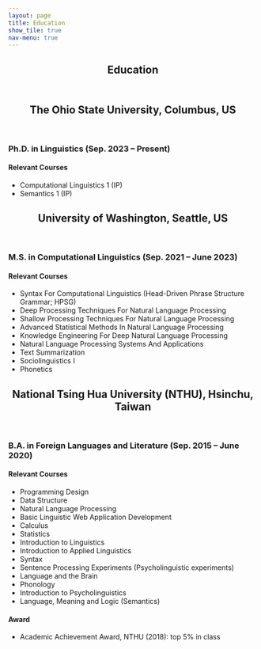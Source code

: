 ```yaml
---
layout: page
title: Education
show_tile: true
nav-menu: true
---
```


<!-- Main -->
<div id="main" class="alt">
	
<!-- One -->	
<section id="one">
	<div class="inner">
		<header class="major">
			<h1>Education</h1>
		</header>
	</div>
</section>

<section id="two">
	<div class="inner">
		<header class="major">
			<h2>The Ohio State University, Columbus, US</h2>
		</header>
		<h3>Ph.D. in Linguistics (Sep. 2023 – Present)</h3>
		<h4>Relevant Courses</h4>
		<ul>
			<li>Computational Linguistics 1 (IP)</li>
			<li>Semantics 1 (IP)</li>
		</ul>
	</div>
</section>

<!-- Three -->
<section id="three">
	<div class="inner">
		<header class="major">
			<h2>University of Washington, Seattle, US</h2>
		</header>
		<h3>M.S. in Computational Linguistics (Sep. 2021 – June 2023)</h3>
		<h4>Relevant Courses</h4>
		<ul>
			<li>Syntax For Computational Linguistics (Head-Driven Phrase Structure Grammar; HPSG)</li>
			<li>Deep Processing Techniques For Natural Language Processing</li>
			<li>Shallow Processing Techniques For Natural Language Processing</li>
			<li>Advanced Statistical Methods In Natural Language Processing</li>
			<li>Knowledge Engineering For Deep Natural Language Processing</li>
			<li>Natural Language Processing Systems And Applications</li>
			<li>Text Summarization</li>
			<li>Sociolinguistics I</li>
			<li>Phonetics</li>
		</ul>
	</div>
</section>

<!-- Four -->
<section id="four">
	<div class="inner">
		<header class="major">
			<h2>National Tsing Hua University (NTHU), Hsinchu, Taiwan</h2>
		</header>
		<h3>B.A. in Foreign Languages and Literature (Sep. 2015 – June 2020)</h3>
		<h4>Relevant Courses</h4>
		<ul>
			<li>Programming Design</li>
			<li>Data Structure</li>
			<li>Natural Language Processing</li>
			<li>Basic Linguistic Web Application Development</li>
			<li>Calculus</li>
			<li>Statistics</li>
			<li>Introduction to Linguistics</li>
			<li>Introduction to Applied Linguistics</li>
			<li>Syntax</li>
			<li>Sentence Processing Experiments (Psycholinguistic experiments)</li>
			<li>Language and the Brain</li>
			<li>Phonology</li>
			<li>Introduction to Psycholinguistics</li>
			<li>Language, Meaning and Logic (Semantics)</li>
		</ul>
		<h4>Award</h4>
		<ul>
			<li>Academic Achievement Award, NTHU (2018): top 5% in class</li>
		</ul>
	</div>
</section>
</div>
